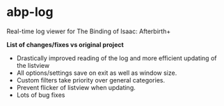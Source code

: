 # abp-log
Real-time log viewer for The Binding of Isaac: Afterbirth+

**List of changes/fixes vs original project**
- Drastically improved reading of the log and more efficient updating of the listview
- All options/settings save on exit as well as window size.
- Custom filters take priority over general categories.
- Prevent flicker of listview when updating.
- Lots of bug fixes
